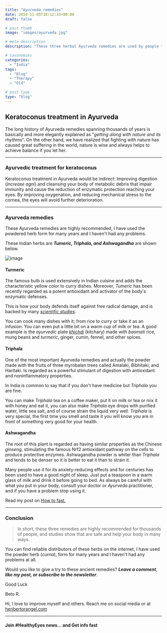 ```yaml
---
title: "Ayurveda remedies"
date: 2014-11-05T18:12:33+00:00
draft: false

# post thumb
image: "images/ayurveda.jpg"

# meta description
description: "These three herbal Ayurveda remedies are used by people that want to improve or boost their protection against free radicals and aging."

# taxonomies
categories: 
  - "India"
tags:
  - "Blog"
  - "Therapy"
  - "Old"

# post type
type: "blog"
---
```

Keratoconus treatment in Ayurveda
---------------------------------

The long history of Ayurveda remedies spanning thousands of years is basically and more elegantly explained as "_getting along with nature and its rhythms_". On the other hand, we have realized that fighting with nature has caused great suffering in the world, nature is wise and always helps to achieve balance if you let her.

* * *

### Ayurvedic treatment for keratoconus

Keratoconus treatment in Ayurveda would be indirect: Improving digestion (_increase agni_) and cleansing your body of metabolic debris that impair immunity and cause the reduction of enzymatic protection reaching your eyes. By improving oxygenation, and reducing mechanical stress to the cornea, the eyes will avoid further deterioration.

* * *

### Ayurveda remedies

These Ayurveda remedies are highly recommended, I have used the powdered herb form for many years and I haven't had any problems.

These Indian herbs are _**Tumeric, Triphala, and Ashwagandha**_ are shown below.

![image](../../images/ayurveda2.jpg)

#### Turmeric

The famous bulb is used extensively in Indian cuisine and adds the characteristic yellow color to curry dishes. Moreover, _Tumeric_ has been recently regarded as a potent antioxidant and activator of the body's enzymatic defenses.

This is how your body defends itself against free radical damage, and is backed by many [_scientific studies_](https://www.ncbi.nlm.nih.gov/pubmed/26342520).

You can cook many dishes with it; from rice to curry or take it as an infusion. You can even put a little bit on a warm cup of milk or tea. A good example is the _ayurvedic_ plate [_khichdi_](https://ayurveda-foryou.com/treat/khichari.html) (kitchary) made with _basmati_ rice, mung beans and _turmeric_, ginger, cumin, fennel, and other spices.

#### Triphala

One of the most important Ayurveda remedies and actually the powder made with the fruits of three myrobalan trees called Amalaki, Bibhitaki, and Haritaki. Is regarded as a powerful stimulant of digestion with antioxidant and noninflammatory properties.

In India is common to say that if you don't have medicine but _Triphala_ you are fine.

You can make _Triphala_ tea on a coffee maker, put it on milk or tea or mix it with honey and eat it, you can also make _Triphala_ eye drops with purified water, little sea salt, and of course strain the liquid very well. _Triphala_ is very special, the first time you smell and taste it you will know you are in front of something very good for your health.

#### Ashwagandha

The root of this plant is regarded as having similar properties as the Chinese _ginseng_, stimulating the famous Nrf2 antioxidant pathway on the cells to produce protective enzymes. Ashwagandha powder is whiter than _Triphala_ and tends to be denser so it is better to eat it than to strain it.

Many people use it for its anxiety-reducing effects and for centuries has been used to have a good night of sleep. Just put a teaspoon in a warm glass of milk and drink it before going to bed. As always be careful with what you put in your body, consult your doctor or _Ayurveda_ practitioner, and if you have a problem stop using it.

Read my post on [How to fast.](../how-to-fast/)

* * *

### Conclusion

>In short, these three remedies are highly recommended for thousands of people, and studies show that are safe and help your body in many ways.

You can find reliable distributors of these herbs on the internet, I have used the powder herb (_curna_), form for many years and I haven't had any problems at all.

Would you like to give a try to these ancient remedies? _**Leave a comment**_, _**like my post, or subscribe to the newsletter**_.

Good Luck

Beto R.

Hi, I love to improve myself and others. Reach me on social media or at [heribertorangel.com](https://www.heribertorangel.com)

* * *

#### Join #HealthyEyes news... and Get info fast